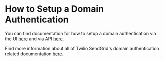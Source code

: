 # How to Setup a Domain Authentication

You can find documentation for how to setup a domain authentication via the UI [here](https://sendgrid.com/docs/ui/account-and-settings/how-to-set-up-domain-authentication) and via API [here](../USAGE.md#sender-authentication).

Find more information about all of Twilio SendGrid's domain authentication related documentation [here](https://sendgrid.com/docs/ui/account-and-settings/how-to-set-up-domain-authentication).
